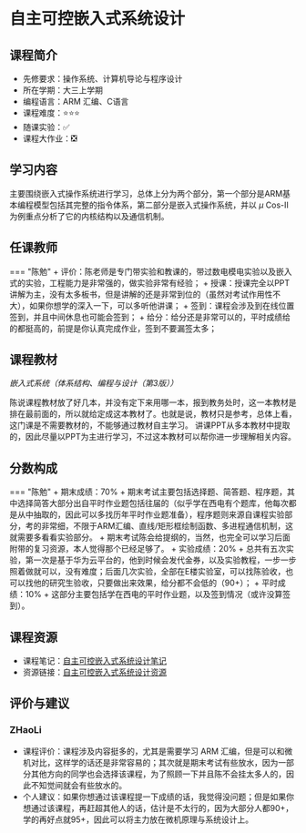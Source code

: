 # 自主可控嵌入式系统设计

## 课程简介
+ 先修要求：操作系统、计算机导论与程序设计
+ 所在学期：大三上学期
+ 编程语言：ARM 汇编、C语言
+ 课程难度：:star::star::star:
+ 随课实验：:white_check_mark:
+ 课程大作业：:negative_squared_cross_mark:

## 学习内容
主要围绕嵌入式操作系统进行学习，总体上分为两个部分，第一个部分是ARM基本编程模型包括其完整的指令体系，第二部分是嵌入式操作系统，并以 $\mu$ Cos-II 为例重点分析了它的内核结构以及通信机制。

## 任课教师

=== "陈勉"
    + 评价：陈老师是专门带实验和教课的，带过数电模电实验以及嵌入式的实验，工程能力是非常强的，做实验非常有经验；
    + 授课：授课完全以PPT讲解为主，没有太多板书，但是讲解的还是非常到位的（虽然对考试作用性不大），如果你想学的深入一下，可以多听他讲课；
    + 签到：课程会涉及到在线位置签到，并且中间休息也可能会签到；
    + 给分：给分还是非常可以的，平时成绩给的都挺高的，前提是你认真完成作业，签到不要漏签太多；

## 课程教材

*嵌入式系统（体系结构、编程与设计（第3版））*

陈说课程教材放了好几本，并没有定下来用哪一本，报到教务处时，这一本教材是排在最前面的，所以就给定成这本教材了。也就是说，教材只是参考，总体上看，这门课是不需要教材的，不能够通过教材自主学习。
讲课PPT从多本教材中提取的，因此尽量以PPT为主进行学习，不过这本教材可以帮你进一步理解相关内容。

## 分数构成

=== "陈勉"
    + 期末成绩：70%
        + 期末考试主要包括选择题、简答题、程序题，其中选择简答大部分出自平时作业题包括往届的（似乎学在西电有个题库，他每次都是从中抽取的，因此可以多找历年平时作业题准备），程序题则来源自课程实验部分，考的非常细，不限于ARM汇编、直线/矩形框绘制函数、多进程通信机制，这就需要多看看实验部分。
        + 期末考试陈会给提纲的，当然，也完全可以学习后面附带的复习资源，本人觉得那个已经足够了。
    + 实验成绩：20%
        + 总共有五次实验，第一次是基于华为云平台的，他到时候会发代金券，以及实验教程，一步一步照着做就可以，没有难度；后面几次实验，全部在E楼实验室，可以找陈验收，也可以找他的研究生验收，只要做出来效果，给分都不会低的（90+）；
    + 平时成绩：10%
        + 这部分主要包括学在西电的平时作业题，以及签到情况（或许没算签到）。

## 课程资源
+ 课程笔记：[自主可控嵌入式系统设计笔记](https://lzhms.github.io/collaboration/EmbeddedSystem/)
+ 资源链接：[自主可控嵌入式系统设计资源](https://www.alipan.com/s/2VyMgzUxeZc)

## 评价与建议
### ZHaoLi
+ 课程评价：课程涉及内容挺多的，尤其是需要学习 ARM 汇编，但是可以和微机对比，这样学的话还是非常容易的；其次就是期末考试有些放水，因为一部分其他方向的同学也会选择该课程，为了照顾一下并且陈不会挂太多人的，因此不知觉间就会有些放水的。
+ 个人建议：如果你想通过该课程提一下成绩的话，我觉得没问题；但是如果你想通过该课程，再赶超其他人的话，估计是不太行的，因为大部分人都90+，学的再好点就95+，因此可以将主力放在微机原理与系统设计上。